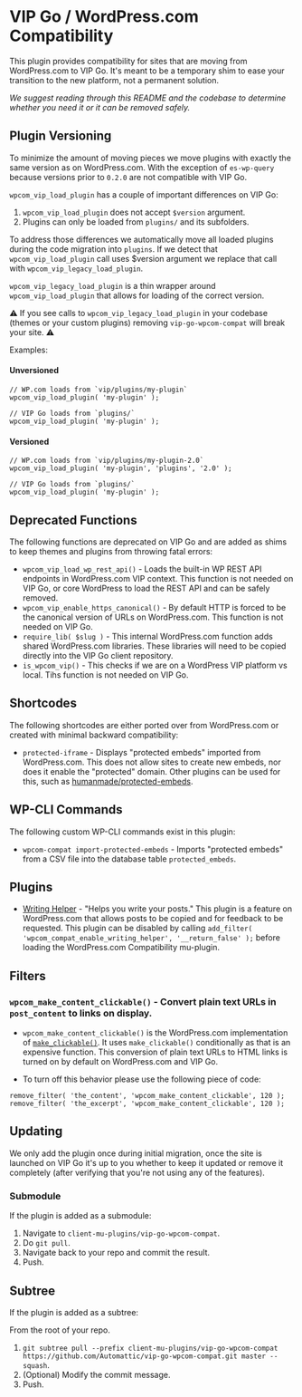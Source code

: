 # VIP Go / WordPress.com Compatibility

This plugin provides compatibility for sites that are moving from WordPress.com to VIP Go. It's meant to be a temporary shim to ease your transition to the new platform, not a permanent solution.

_We suggest reading through this README and the codebase to determine whether you need it or it can be removed safely._

## Plugin Versioning

To minimize the amount of moving pieces we move plugins with exactly the same version as on WordPress.com. With the exception of `es-wp-query` because versions prior to `0.2.0` are not compatible with VIP Go.

`wpcom_vip_load_plugin` has a couple of important differences on VIP Go:

1. `wpcom_vip_load_plugin` does not accept `$version` argument.
2. Plugins can only be loaded from `plugins/` and its subfolders.

To address those differences we automatically move all loaded plugins during the code migration into `plugins`. If we detect that `wpcom_vip_load_plugin` call uses $version argument we replace that call with `wpcom_vip_legacy_load_plugin`.

`wpcom_vip_legacy_load_plugin` is a thin wrapper around `wpcom_vip_load_plugin` that allows for loading of the correct version.

⚠️ If you see calls to `wpcom_vip_legacy_load_plugin` in your codebase (themes or your custom plugins) removing `vip-go-wpcom-compat` will break your site. ⚠️

Examples:

#### Unversioned
```
// WP.com loads from `vip/plugins/my-plugin`
wpcom_vip_load_plugin( 'my-plugin' );

// VIP Go loads from `plugins/`
wpcom_vip_load_plugin( 'my-plugin' );
```

#### Versioned
```
// WP.com loads from `vip/plugins/my-plugin-2.0`
wpcom_vip_load_plugin( 'my-plugin', 'plugins', '2.0' );

// VIP Go loads from `plugins/`
wpcom_vip_load_plugin( 'my-plugin' );
```

## Deprecated Functions

The following functions are deprecated on VIP Go and are added as shims to keep themes and plugins from throwing fatal errors:

* `wpcom_vip_load_wp_rest_api()` - Loads the built-in WP REST API endpoints in WordPress.com VIP context.  This function is not needed on VIP Go, or core WordPress to load the REST API and can be safely removed.
* `wpcom_vip_enable_https_canonical()` - By default HTTP is forced to be the canonical version of URLs on WordPress.com. This function is not needed on VIP Go.
* `require_lib( $slug )` - This internal WordPress.com function adds shared WordPress.com libraries. These libraries will need to be copied directly into the VIP Go client repository.
* `is_wpcom_vip()` - This checks if we are on a WordPress VIP platform vs local. Tihs function is not needed on VIP Go.

## Shortcodes

The following shortcodes are either ported over from WordPress.com or created with minimal backward compatibility:

* `protected-iframe` - Displays "protected embeds" imported from WordPress.com. This does not allow sites to create new embeds, nor does it enable the "protected" domain. Other plugins can be used for this, such as [humanmade/protected-embeds](https://github.com/humanmade/protected-embeds).

## WP-CLI Commands

The following custom WP-CLI commands exist in this plugin:

* `wpcom-compat import-protected-embeds` - Imports "protected embeds" from a CSV file into the database table `protected_embeds`.

## Plugins

* [Writing Helper](https://github.com/Automattic/writing-helper) - "Helps you write your posts." This plugin is a feature on WordPress.com that allows posts to be copied and for feedback to be requested.  This plugin can be disabled by calling `add_filter( 'wpcom_compat_enable_writing_helper', '__return_false' );` before loading the WordPress.com Compatibility mu-plugin.

## Filters

### `wpcom_make_content_clickable()` - Convert plain text URLs in `post_content` to links on display.

* `wpcom_make_content_clickable()` is the WordPress.com implementation of [`make_clickable()`](https://developer.wordpress.org/reference/functions/make_clickable/). It uses `make_clickable()` conditionally as that is an expensive function. This conversion of plain text URLs to HTML links is turned on by default on WordPress.com and VIP Go.

* To turn off this behavior please use the following piece of code:
```
remove_filter( 'the_content', 'wpcom_make_content_clickable', 120 );
remove_filter( 'the_excerpt', 'wpcom_make_content_clickable', 120 );
```

## Updating

We only add the plugin once during initial migration, once the site is launched on VIP Go it's up to you whether to keep it updated or remove it completely (after verifying that you're not using any of the features).

### Submodule

If the plugin is added as a submodule:
1. Navigate to `client-mu-plugins/vip-go-wpcom-compat`.
2. Do `git pull`.
3. Navigate back to your repo and commit the result.
4. Push.

## Subtree

If the plugin is added as a subtree:

From the root of your repo.
1. `git subtree pull --prefix client-mu-plugins/vip-go-wpcom-compat https://github.com/Automattic/vip-go-wpcom-compat.git master --squash`.
2. (Optional) Modify the commit message.
3. Push.
